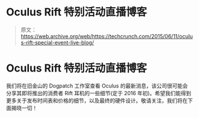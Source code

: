 # Oculus Rift 特别活动直播博客

> 原文：<https://web.archive.org/web/https://techcrunch.com/2015/06/11/oculus-rift-special-event-live-blog/>

# Oculus Rift 特别活动直播博客

我们将在旧金山的 Dogpatch 工作室查看 Oculus 的最新消息，该公司很可能会分享其即将推出的消费者 Rift 耳机的一些细节(定于 2016 年初)。希望我们能得到更多关于发布时间表和价格的细节，以及最终的硬件设计。敬请关注，我们将在下面揭晓一切！